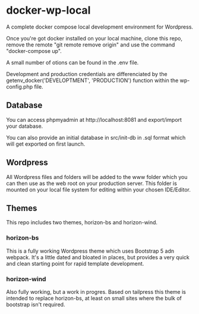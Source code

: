 # docker-wp-local

A complete docker compose local development environment for Wordpress.

Once you're got docker installed on your local machine, clone this repo, remove the remote "git remote remove origin" and use the command "docker-compose up".

A small number of otions can be found in the .env file.

Development and production credentials are differenciated by the getenv_docker('DEVELOPTMENT', 'PRODUCTION') function within the wp-config.php file.

## Database

You can access phpmyadmin at http://localhost:8081 and export/import your database.

You can also provide an initial database in src/init-db in .sql format which will get exported on first launch.

## Wordpress

All Wordpress files and folders will be added to the www folder which you can then use as the web root on your production server. This folder is mounted on your local file system for editing within your chosen IDE/Editor.

## Themes

This repo includes two themes, horizon-bs and horizon-wind.

### horizon-bs

This is a fully working Wordpress theme which uses Bootstrap 5 adn webpack. It's a little dated and bloated in places, but provides a very quick and clean starting point for rapid template development.

### horizon-wind

Also fully working, but a work in progres. Based on tailpress this theme is intended to replace horizon-bs, at least on small sites where the bulk of bootstrap isn't required.


